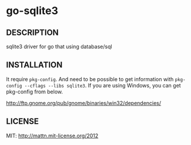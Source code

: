 go-sqlite3
==========

DESCRIPTION
-----------

sqlite3 driver for go that using database/sql

INSTALLATION
------------

It require `pkg-config`. And need to be possible to get information with `pkg-config --cflags --libs sqlite3`.
If you are using Windows, you can get pkg-config from below.

http://ftp.gnome.org/pub/gnome/binaries/win32/dependencies/

LICENSE
-------

MIT: http://mattn.mit-license.org/2012
